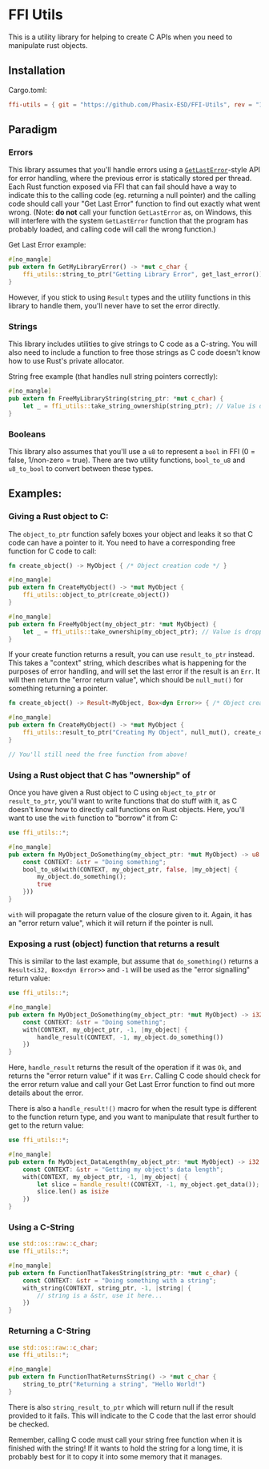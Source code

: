 # FFI Utils

This is a utility library for helping to create C APIs when you need to manipulate rust objects.

## Installation

Cargo.toml:
```toml
ffi-utils = { git = "https://github.com/Phasix-ESD/FFI-Utils", rev = "1.0.0" }
```

## Paradigm

### Errors

This library assumes that you'll handle errors using a [`GetLastError`](https://docs.microsoft.com/en-us/windows/win32/api/errhandlingapi/nf-errhandlingapi-getlasterror)-style API for error handling, where the previous error is statically stored per thread. Each Rust function exposed via FFI that can fail should have a way to indicate this to the calling code (eg. returning a null pointer) and the calling code should call your "Get Last Error" function to find out exactly what went wrong. (Note: **do not** call your function `GetLastError` as, on Windows, this will interfere with the system `GetLastError` function that the program has probably loaded, and calling code will call the wrong function.)

Get Last Error example:

```rust
#[no_mangle]
pub extern fn GetMyLibraryError() -> *mut c_char {
    ffi_utils::string_to_ptr("Getting Library Error", get_last_error())
}
```

However, if you stick to using `Result` types and the utility functions in this library to handle them, you'll never have to set the error directly.

### Strings

This library includes utilities to give strings to C code as a C-string. You will also need to include a function to free those strings as C code doesn't know how to use Rust's private allocator.

String free example (that handles null string pointers correctly):

```rust
#[no_mangle]
pub extern fn FreeMyLibraryString(string_ptr: *mut c_char) {
    let _ = ffi_utils::take_string_ownership(string_ptr); // Value is dropped here
}
```

### Booleans

This library also assumes that you'll use a `u8` to represent a `bool` in FFI (0 = false, 1/non-zero = true). There are two utility functions, `bool_to_u8` and `u8_to_bool` to convert between these types.

## Examples:

### Giving a Rust object to C:

The `object_to_ptr` function safely boxes your object and leaks it so that C code can have a pointer to it. You need to have a corresponding free function for C code to call:

```rust
fn create_object() -> MyObject { /* Object creation code */ }

#[no_mangle]
pub extern fn CreateMyObject() -> *mut MyObject {
    ffi_utils::object_to_ptr(create_object())
}

#[no_mangle]
pub extern fn FreeMyObject(my_object_ptr: *mut MyObject) {
    let _ = ffi_utils::take_ownership(my_object_ptr); // Value is dropped here
}
```

If your create function returns a result, you can use `result_to_ptr` instead. This takes a "context" string, which describes what is happening for the purposes of error handling, and will set the last error if the result is an `Err`. It will then return the "error return value", which should be `null_mut()` for something returning a pointer.

```rust
fn create_object() -> Result<MyObject, Box<dyn Error>> { /* Object creation code */ }

#[no_mangle]
pub extern fn CreateMyObject() -> *mut MyObject {
    ffi_utils::result_to_ptr("Creating My Object", null_mut(), create_object())
}

// You'll still need the free function from above!
```

### Using a Rust object that C has "ownership" of

Once you have given a Rust object to C using `object_to_ptr` or `result_to_ptr`, you'll want to write functions that do stuff with it, as C doesn't know how to directly call functions on Rust objects. Here, you'll want to use the `with` function to "borrow" it from C:

```rust
use ffi_utils::*;

#[no_mangle]
pub extern fn MyObject_DoSomething(my_object_ptr: *mut MyObject) -> u8 {
    const CONTEXT: &str = "Doing something";
    bool_to_u8(with(CONTEXT, my_object_ptr, false, |my_object| {
        my_object.do_something();
        true
    }))
}
```

`with` will propagate the return value of the closure given to it. Again, it has an "error return value", which it will return if the pointer is null.

### Exposing a rust (object) function that returns a result

This is similar to the last example, but assume that `do_something()` returns a `Result<i32, Box<dyn Error>>` and `-1` will be used as the "error signalling" return value:

```rust
use ffi_utils::*;

#[no_mangle]
pub extern fn MyObject_DoSomething(my_object_ptr: *mut MyObject) -> i32 {
    const CONTEXT: &str = "Doing something";
    with(CONTEXT, my_object_ptr, -1, |my_object| {
        handle_result(CONTEXT, -1, my_object.do_something())
    })
}
```

Here, `handle_result` returns the result of the operation if it was `Ok`, and returns the "error return value" if it was `Err`. Calling C code should check for the error return value and call your Get Last Error function to find out more details about the error.

There is also a `handle_result!()` macro for when the result type is different to the function return type, and you want to manipulate that result further to get to the return value:

```rust
use ffi_utils::*;

#[no_mangle]
pub extern fn MyObject_DataLength(my_object_ptr: *mut MyObject) -> i32 {
    const CONTEXT: &str = "Getting my object's data length";
    with(CONTEXT, my_object_ptr, -1, |my_object| {
        let slice = handle_result!(CONTEXT, -1, my_object.get_data());
        slice.len() as isize
    })
}
```

### Using a C-String

```rust
use std::os::raw::c_char;
use ffi_utils::*;

#[no_mangle]
pub extern fn FunctionThatTakesString(string_ptr: *mut c_char) {
    const CONTEXT: &str = "Doing something with a string";
    with_string(CONTEXT, string_ptr, -1, |string| {
        // string is a &str, use it here...
    })
}
```

### Returning a C-String

```rust
use std::os::raw::c_char;
use ffi_utils::*;

#[no_mangle]
pub extern fn FunctionThatReturnsString() -> *mut c_char {
    string_to_ptr("Returning a string", "Hello World!")
}
```

There is also `string_result_to_ptr` which will return null if the result provided to it fails. This will indicate to the C code that the last error should be checked.

Remember, calling C code must call your string free function when it is finished with the string! If it wants to hold the string for a long time, it is probably best for it to copy it into some memory that it manages.


